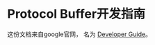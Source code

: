 Protocol Buffer开发指南
===============

这份文档来自google官网， 名为 [Developer Guide](https://developers.google.com/protocol-buffers/docs/overview)。

